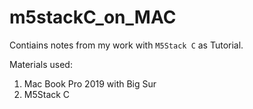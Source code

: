 # m5stackC_on_MAC

Contiains notes from my work with `M5Stack C` as Tutorial.


Materials used:
1. Mac Book Pro 2019 with Big Sur
2. M5Stack C
